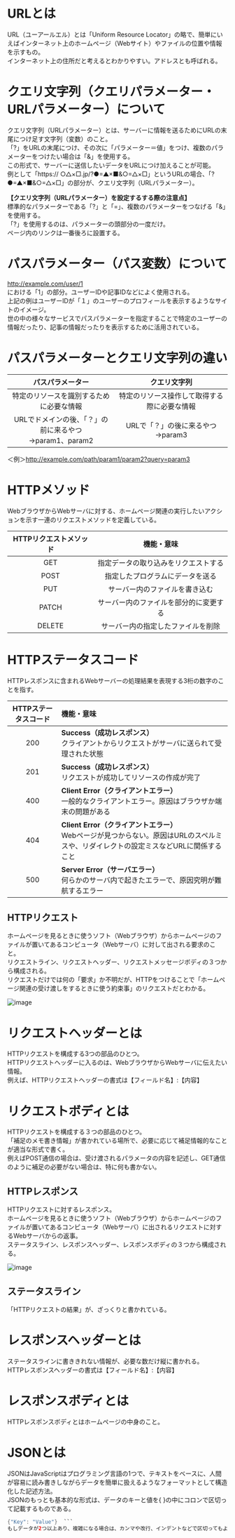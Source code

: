 # URLとは
URL（ユーアールエル）とは「Uniform Resource Locator」の略で、簡単にいえばインターネット上のホームページ（Webサイト）やファイルの位置や情報を示すもの。  
インターネット上の住所だと考えるとわかりやすい。アドレスとも呼ばれる。

# クエリ文字列（クエリパラメーター・URLパラメーター）について
クエリ文字列（URLパラメーター）とは、サーバーに情報を送るためにURLの末尾につけ足す文字列（変数）のこと。  
「?」をURLの末尾につけ、その次に「パラメーター＝値」をつけ、複数のパラメーターをつけたい場合は「&」を使用する。  
この形式で、サーバーに送信したいデータをURLにつけ加えることが可能。  
例として「https:// ○△×□.jp/?●=▲×■&○=△×□」というURLの場合、「?●=▲×■&○=△×□」の部分が、クエリ文字列（URLパラメーター）。 

**【クエリ文字列（URLパラメーター）を設定するする際の注意点】**  
標準的なパラメーターである「?」と「=」、複数のパラメーターをつなげる「&」を使用する。  
「?」を使用するのは、パラメーターの頭部分の一度だけ。  
ページ内のリンクは一番後ろに設置する。

# パスパラメーター（パス変数）について
http://example.com/user/1  
における「1」の部分。ユーザーIDや記事IDなどによく使用される。  
上記の例はユーザーIDが「１」のユーザーのプロフィールを表示するようなサイトのイメージ。  
世の中の様々なサービスでパスパラメーターを指定することで特定のユーザーの情報だったり、記事の情報だったりを表示するために活用されている。  

# パスパラメーターとクエリ文字列の違い
|パスパラメーター|クエリ文字列|
|:---:|:---:|
|特定のリソースを識別するために必要な情報|特定のリソース操作して取得する際に必要な情報|
|URLでドメインの後、「？」の前に来るやつ<br>→param1、param2|URLで「？」の後に来るやつ<br>→param3|

＜例＞http://example.com/path/param1/param2?query=param3

# HTTPメソッド
WebブラウザからWebサーバに対する、ホームページ関連の実行したいアクションを示す一連のリクエストメソッドを定義している。

|HTTPリクエストメソッド|機能・意味|
|:---:|:---:|
|GET|指定データの取り込みをリクエストする|
|POST|指定したプログラムにデータを送る|
|PUT|サーバー内のファイルを書き込む|
|PATCH|サーバー内のファイルを部分的に変更する|
|DELETE|サーバー内の指定したファイルを削除|

# HTTPステータスコード
HTTPレスポンスに含まれるWebサーバーの処理結果を表現する3桁の数字のことを指す。

|HTTPステータスコード|機能・意味|
|:---:|:---|
|200|**Success（成功レスポンス）**<br>クライアントからリクエストがサーバに送られて受理された状態|
|201|**Success（成功レスポンス）**<br>リクエストが成功してリソースの作成が完了|
|400|**Client Error（クライアントエラー）**<br>一般的なクライアントエラー。原因はブラウザか端末の問題がある|
|404|**Client Error（クライアントエラー）**<br>Webページが見つからない。原因はURLのスペルミスや、リダイレクトの設定ミスなどURLに関係すること|
|500|**Server Error（サーバエラー）**<br>何らかのサーバ内で起きたエラーで、原因究明が難航するエラー|

## HTTPリクエスト
ホームページを見るときに使うソフト（Webブラウザ）からホームページのファイルが置いてあるコンピュータ（Webサーバ）に対して出される要求のこと。  
リクエストライン、リクエストヘッダー、リクエストメッセージボディの３つから構成される。  
リクエストだけでは何の「要求」か不明だが、HTTPをつけることで「ホームページ関連の受け渡しをするときに使う約束事」のリクエストだとわかる。

![image](https://github.com/minori95/Project5/assets/138114043/b8c953fd-0deb-444a-a36b-6b3905879d99)

# リクエストヘッダーとは
HTTPリクエストを構成する3つの部品のひとつ。  
HTTPリクエストヘッダーに入るのは、WebブラウザからWebサーバに伝えたい情報。  
例えば、HTTPリクエストヘッダーの書式は【フィールド名】:【内容】

# リクエストボディとは
HTTPリクエストを構成する３つの部品のひとつ。  
「補足のメモ書き情報」が書かれている場所で、必要に応じて補足情報的なことが適当な形式で書く。  
例えばPOST通信の場合は、受け渡されるパラメータの内容を記述し、GET通信のように補足の必要がない場合は、特に何も書かない。

## HTTPレスポンス
HTTPリクエストに対するレスポンス。  
ホームページを見るときに使うソフト（Webブラウザ）からホームページのファイルが置いてあるコンピュータ（Webサーバ）に出されるリクエストに対するWebサーバからの返事。  
ステータスライン、レスポンスヘッダー、レスポンスボディの３つから構成される。

![image](https://github.com/minori95/Project5/assets/138114043/08660ef8-9c93-4c9a-9811-ea8b4dc62a71)

## ステータスライン
「HTTPリクエストの結果」が、ざっくりと書かれている。

# レスポンスヘッダーとは
ステータスラインに書ききれない情報が、必要な数だけ縦に書かれる。  
HTTPレスポンスヘッダーの書式は【フィールド名】:【内容】

# レスポンスボディとは
HTTPレスポンスボディとはホームページの中身のこと。

# JSONとは
JSONはJavaScriptはプログラミング言語の1つで、テキストをベースに、人間が容易に読み書きしながらデータを簡単に扱えるようなフォーマットとして構造化した記述方法。  
JSONのもっとも基本的な形式は、データのキーと値を{ }の中にコロンで区切って記載するものである。  
```java
{"Key": "Value"}  ```
もしデータが2つ以上あり、複雑になる場合は、カンマや改行、インデントなどで区切ってもよい。

